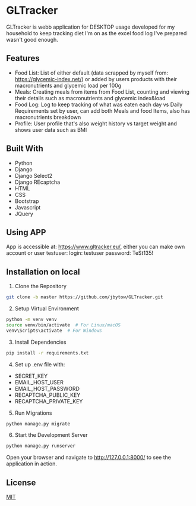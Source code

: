 # GLTracker
GLTracker is webb application for DESKTOP usage developed for my household to keep tracking diet I'm on as the excel food log I've prepared wasn't good enough. 

## Features

* Food List: List of either default (data scrapped by myself from: https://glycemic-index.net/) or added by users products with their macronutrients and glycemic load per 100g
* Meals: Creating meals from items from Food List, counting and viewing their details such as macronutrients and glycemic index&load
* Food Log: Log to keep tracking of what was eaten each day vs Daily Requirements set by user, can add both Meals and food Items, also has macronutrients breakdown
* Profile: User profile that's also weight history vs target weight and shows user data such as BMI

## Built With
* Python
* Django
* Django Select2
* Django REcaptcha
* HTML
* CSS
* Bootstrap
* Javascript
* JQuery

## Using APP
App is accessible at: https://www.gltracker.eu/, either you can make own account or user testuser:
login: testuser
password: TeSt135!

## Installation on local
1. Clone the Repository
```bash
git clone -b master https://github.com/jbytow/GLTracker.git
```

2. Setup Virtual Environment
```bash
python -m venv venv
source venv/bin/activate  # For Linux/macOS
venv\Scripts\activate  # For Windows
```

3. Install Dependencies
```bash
pip install -r requirements.txt
```

4. Set up .env file with:
* SECRET_KEY
* EMAIL_HOST_USER
* EMAIL_HOST_PASSWORD
* RECAPTCHA_PUBLIC_KEY
* RECAPTCHA_PRIVATE_KEY

5. Run Migrations
```bash
python manage.py migrate
```

6. Start the Development Server
```bash
python manage.py runserver
```

Open your browser and navigate to http://127.0.0.1:8000/ to see the application in action.
    
## License

[MIT](https://choosealicense.com/licenses/mit/)
